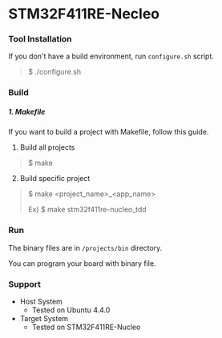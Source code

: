 # STM32F411RE-Necleo

### Tool Installation

If you don't have a build environment, run `configure.sh` script.

> $ ./configure.sh

### Build

##### 1. Makefile

If you want to build a project with Makefile, follow this guide.

1. Build all projects

> $ make

2. Build specific project

> $ make <project_name>_<app_name>
>
> Ex) $ make stm32f411re-nucleo_tdd

### Run

The binary files are in `/projects/bin` directory.

You can program your board with binary file.

### Support

* Host System
  + Tested on Ubuntu 4.4.0
* Target System
  + Tested on STM32F411RE-Nucleo
